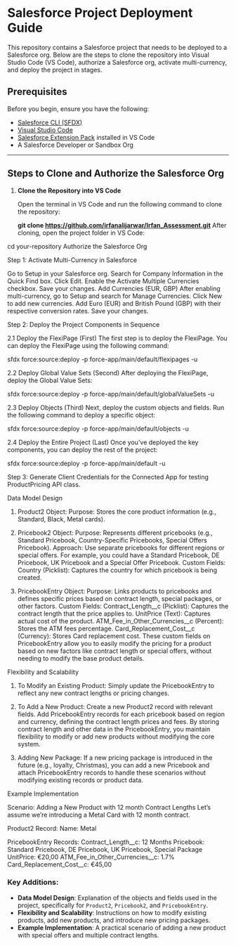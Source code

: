 # Salesforce Project Deployment Guide

This repository contains a Salesforce project that needs to be deployed to a Salesforce org. Below are the steps to clone the repository into Visual Studio Code (VS Code), authorize a Salesforce org, activate multi-currency, and deploy the project in stages.

## Prerequisites

Before you begin, ensure you have the following:
- [Salesforce CLI (SFDX)](https://developer.salesforce.com/tools/sfdxcli)
- [Visual Studio Code](https://code.visualstudio.com/)
- [Salesforce Extension Pack](https://marketplace.visualstudio.com/items?itemName=salesforce.salesforcedx-vscode) installed in VS Code
- A Salesforce Developer or Sandbox Org

---

## Steps to Clone and Authorize the Salesforce Org

1. **Clone the Repository into VS Code**

   Open the terminal in VS Code and run the following command to clone the repository:

   **git clone https://github.com/irfanalijarwar/Irfan_Assessment.git**
   After cloning, open the project folder in VS Code:

cd your-repository
Authorize the Salesforce Org


Step 1: Activate Multi-Currency in Salesforce
   
   Go to Setup in your Salesforce org.
   Search for Company Information in the Quick Find box.
   Click Edit.
   Enable the Activate Multiple Currencies checkbox.
   Save your changes.
   Add Currencies (EUR, GBP)
   After enabling multi-currency, go to Setup and search for Manage Currencies.
   Click New to add new currencies.
   Add Euro (EUR) and British Pound (GBP) with their respective conversion rates.
   Save your changes.

Step 2: Deploy the Project Components in Sequence

2.1 Deploy the FlexiPage (First)
   The first step is to deploy the FlexiPage. You can deploy the FlexiPage using the following command:

   sfdx force:source:deploy -p force-app/main/default/flexipages -u <org-name>

2.2 Deploy Global Value Sets (Second)
   After deploying the FlexiPage, deploy the Global Value Sets:

   sfdx force:source:deploy -p force-app/main/default/globalValueSets -u <org-name>

2.3 Deploy Objects (Third)
   Next, deploy the custom objects and fields. Run the following command to deploy a specific object:

   sfdx force:source:deploy -p force-app/main/default/objects -u <org-name>

2.4 Deploy the Entire Project (Last)
   Once you've deployed the key components, you can deploy the rest of the project:

   sfdx force:source:deploy -p force-app/main/default -u <org-name>

Step 3: Generate Client Credentials for the Connected App for testing ProductPricing API class.


Data Model Design

1. Product2 Object:
   Purpose: Stores the core product information (e.g., Standard, Black, Metal cards).

2. Pricebook2 Object:
   Purpose: Represents different pricebooks (e.g., Standard Pricebook, Country-Specific Pricebooks, Special Offers Pricebook).
   Approach: Use separate pricebooks for different regions or special offers. For example, you could have a Standard Pricebook, DE Pricebook, UK Pricebook and a Special Offer Pricebook.
   Custom Fields:
   Country (Picklist): Captures the country for which pricebook is being created.

3. PricebookEntry Object:
   Purpose: Links products to pricebooks and defines specific prices based on contract length, special packages, or other factors.
   Custom Fields:
   Contract_Length__c (Picklist): Captures the contract length that the price applies to.
   UnitPrice (Text): Captures actual cost of the product.
   ATM_Fee_in_Other_Currencies__c (Percent): Stores the ATM fees percentage.
   Card_Replacement_Cost__c (Currency): Stores Card replacement cost.
   These custom fields on PricebookEntry allow you to easily modify the pricing for a product based on new factors like contract length or special offers, without needing to modify the base product details.

Flexibility and Scalability

1. To Modify an Existing Product:
   Simply update the PricebookEntry to reflect any new contract lengths or pricing changes.

2. To Add a New Product:
   Create a new Product2 record with relevant fields.
   Add PricebookEntry records for each pricebook based on region and currency, defining the contract length prices and fees.
   By storing contract length and other data in the PricebookEntry, you maintain flexibility to modify or add new products without modifying the core system.

3. Adding New Package:
   If a new pricing package is introduced in the future (e.g., loyalty, Christmas), you can add a new Pricebook and attach PricebookEntry records to handle these scenarios without modifying existing records or product data.

Example Implementation

Scenario: Adding a New Product with 12 month Contract Lengths
Let’s assume we’re introducing a Metal Card with 12 month contract.

Product2 Record:
Name: Metal

PricebookEntry Records:
Contract_Length__c: 12 Months
Pricebook: Standard Pricebook, DE Pricebook, UK Pricebook, Special Package
UnitPrice: €20,00
ATM_Fee_in_Other_Currencies__c: 1.7%
Card_Replacement_Cost__c: €45,00


### Key Additions:
- **Data Model Design**: Explanation of the objects and fields used in the project, specifically for `Product2`, `Pricebook2`, and `PricebookEntry`.
- **Flexibility and Scalability**: Instructions on how to modify existing products, add new products, and introduce new pricing packages.
- **Example Implementation**: A practical scenario of adding a new product with special offers and multiple contract lengths.
